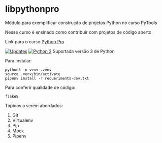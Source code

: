 # libpythonpro

Módulo para exemplificar construção de projetos Python no curso PyTools

Nesse curso é ensinado como contribuir com projetos de código aberto

Link para o curso [Python Pro](https://www.python.pro.br/)


[![Updates](https://pyup.io/repos/github/valmeida90/libpythonpro/shield.svg)](https://pyup.io/repos/github/valmeida90/libpythonpro/)
[![Python 3](https://pyup.io/repos/github/valmeida90/libpythonpro/python-3-shield.svg)](https://pyup.io/repos/github/valmeida90/libpythonpro/)
Suportada versão 3 de Python


Para instalar:

```console
python3 -m venv .venv
source .venv/bin/activate
pipenv install -r requeriments-dev.txt
```

Para conferir qualidade de código:

```console
flake8
```

Tópicos a serem abordados:
 1. Git
 2. Virtualenv
 3. Pip
 4. Mock
 5. Pipenv
 